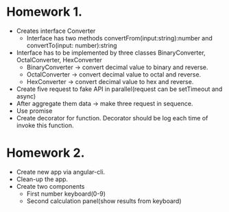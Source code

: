 # Homework 1.
- Creates interface Converter
    - Interface has two methods convertFrom(input:string):number and convertTo(input: number):string
- Interface has to be implemented by three classes BinaryConverter, OctalConverter, HexConverter
    - BinaryConverter -> convert decimal value to binary and reverse.
    - OctalConverter -> convert decimal value to octal and reverse.
    - HexConverter -> convert decimal value to hex and reverse.
- Create five request to fake API in parallel(request can be setTimeout and async)
- After aggregate them data -> make three request in sequence.
- Use promise
- Create decorator for function. Decorator should be log each time of invoke this function.

# Homework 2.
- Create new app via angular-cli.
- Clean-up the app.
- Create two components
    - First number keyboard(0-9)
    - Second calculation panel(show results from keyboard)